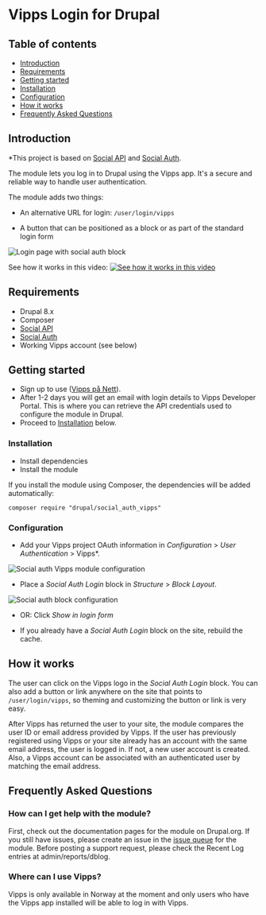 # Vipps Login for Drupal

## Table of contents

* [Introduction](#introduction)
* [Requirements](#requirements)
* [Getting started](#getting-started)
* [Installation](#installation)
* [Configuration](#configuration)
* [How it works](#how-it-works)
* [Frequently Asked Questions](#frequently-asked-questions)

## Introduction

*This project is based on [Social API](https://www.drupal.org/project/social_api) and [Social Auth](https://www.drupal.org/project/social_auth).

The module lets you log in to Drupal using the Vipps app. It's a secure and reliable way to handle user authentication.

The module adds two things:

* An alternative URL for login: `/user/login/vipps`

* A button that can be positioned as a block or as part of the standard login form

![Login page with social auth block](https://www.drupal.org/files/social_auth_vipps_login.png)

See how it works in this video:
[![See how it works in this video](https://i.imgur.com/7OmBJjM.png)](https://player.vimeo.com/video/419856996)

## Requirements

* Drupal 8.x
* Composer
* [Social API](https://www.drupal.org/project/social_api)
* [Social Auth](https://www.drupal.org/project/social_auth)
* Working Vipps account (see below)

## Getting started

* Sign up to use ([Vipps på Nett](https://www.vipps.no/signup/vippspanett/)).
* After 1-2 days you will get an email with login details to Vipps Developer Portal. This is where you can retrieve the API credentials used to configure the module in Drupal.
* Proceed to [Installation](#installation) below.

### Installation

* Install dependencies
* Install the module

If you install the module using Composer, the dependencies will be added automatically:

`composer require "drupal/social_auth_vipps"`

### Configuration

* Add your Vipps project OAuth information in
*Configuration* > *User Authentication* > Vipps*.

![Social auth Vipps module configuration](https://www.drupal.org/files/social_auth_vipps_config.png)

* Place a *Social Auth Login* block in *Structure* > *Block Layout*.


![Social auth block configuration](https://www.drupal.org/files/social_auth_vipps_block.png)


* OR: Click *Show in login form*

* If you already have a *Social Auth Login* block on the site, rebuild the cache.

## How it works

The user can click on the Vipps logo in the *Social Auth Login* block. You can also add a button or link anywhere on the site that points to `/user/login/vipps`, so theming and customizing the button or link is very easy.

After Vipps has returned the user to your site, the module compares the user ID or email address provided by Vipps. If the user has previously registered using Vipps or your site already has an account with the same email address, the user is logged in. If not, a new user account is created. Also, a Vipps account can be associated with an authenticated user by matching the email address.

## Frequently Asked Questions

### How can I get help with the module?

First, check out the documentation pages for the module on Drupal.org. If you still have issues, please create an issue in the [issue queue](https://www.drupal.org/project/issues/social_auth_vipps) for the module. Before posting a support request, please check the Recent Log entries at admin/reports/dblog.

### Where can I use Vipps?

Vipps is only available in Norway at the moment and only users who have the Vipps app installed will be able to log in with Vipps.
